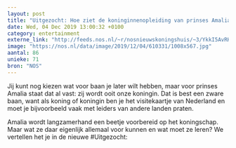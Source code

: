 ```yaml
---
layout: post
title: "Uitgezocht: Hoe ziet de koninginnenopleiding van prinses Amalia eruit?"
date: Wed, 04 Dec 2019 13:00:32 +0100
category: entertainment
externe_link: "http://feeds.nos.nl/~r/nosnieuwskoningshuis/~3/YkkI5AvRHFQ/2313245"
image: "https://nos.nl/data/image/2019/12/04/610331/1008x567.jpg"
aantal: 86
unieke: 71
bron: "NOS"
---
```


<p>Jij kunt nog kiezen wat voor baan je later wilt hebben, maar voor prinses Amalia staat dat al vast: zij wordt ooit onze koningin. Dat is best een zware baan, want als koning of koningin ben je het visitekaartje van Nederland en moet je bijvoorbeeld vaak met leiders van andere landen praten.</p>
<p>Amalia wordt langzamerhand een beetje voorbereid op het koningschap. Maar wat ze daar eigenlijk allemaal voor kunnen en wat moet ze leren? We vertellen het je in de nieuwe #Uitgezocht:</p><img src="http://feeds.feedburner.com/~r/nosnieuwskoningshuis/~4/YkkI5AvRHFQ" height="1" width="1" alt=""/>
